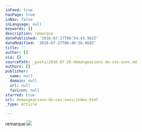 ```yaml
---
inFeed: true
hasPage: true
inNav: false
inLanguage: null
keywords: []
description: remarque
datePublished: '2016-07-27T08:54:43.962Z'
dateModified: '2016-07-27T06:48:36.968Z'
title: ''
author: []
via: {}
sourcePath: _posts/2016-07-26-demangeaisons-de-ces-sons.md
authors: []
publisher:
  name: null
  domain: null
  url: null
  favicon: null
starred: true
url: demangeaisons-de-ces-sons/index.html
_type: Article

---
```

remarque
![](https://the-grid-user-content.s3-us-west-2.amazonaws.com/99409584-203a-4fdc-a884-d8c9fa5c2a7e.jpg)